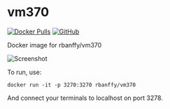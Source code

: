 # vm370

[![Docker Pulls](https://img.shields.io/docker/pulls/rbanffy/vm370.svg)](https://hub.docker.com/r/rbanffy/vm370/)
[![GitHub](https://img.shields.io/github/license/rbanffy/vm370.svg)](https://github.com/rbanffy/vm370)

Docker image for rbanffy/vm370

![Screenshot](https://raw.githubusercontent.com/wiki/rbanffy/vm370/screenshot.png)

To run, use:

```
docker run -it -p 3270:3270 rbanffy/vm370
```

And connect your terminals to localhost on port 3278.
